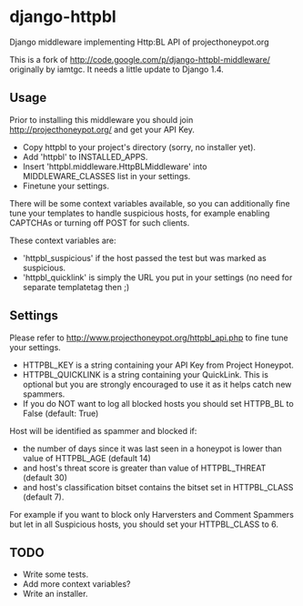 django-httpbl
=============

Django middleware implementing Http:BL API of projecthoneypot.org

This is a fork of http://code.google.com/p/django-httpbl-middleware/ originally by iamtgc. It needs a little update to Django 1.4.

Usage
-----

Prior to installing this middleware you should join http://projecthoneypot.org/ and get your API Key.

* Copy httpbl to your project's directory (sorry, no installer yet).
* Add 'httpbl' to INSTALLED_APPS.
* Insert 'httpbl.middleware.HttpBLMiddleware' into MIDDLEWARE_CLASSES list in your settings.
* Finetune your settings.

There will be some context variables available, so you can additionally fine tune your templates to handle suspicious hosts, for example enabling CAPTCHAs or turning off POST for such clients.

These context variables are:
* 'httpbl_suspicious' if the host passed the test but was marked as suspicious.
* 'httpbl_quicklink' is simply the URL you put in your settings (no need for separate templatetag then ;)

Settings
--------

Please refer to http://www.projecthoneypot.org/httpbl_api.php to fine tune your settings.

* HTTPBL_KEY is a string containing your API Key from Project Honeypot.
* HTTPBL_QUICKLINK is a string containing your QuickLink. This is optional but you are strongly encouraged to use it as it helps catch new spammers.
* If you do NOT want to log all blocked hosts you should set HTTPB_BL to False (default: True)

Host will be identified as spammer and blocked if:
* the number of days since it was last seen in a honeypot is lower than value of HTTPBL_AGE (default 14)
* and host's threat score is greater than value of HTTPBL_THREAT (default 30)
* and host's classification bitset contains the bitset set in HTTPBL_CLASS (default 7).

For example if you want to block only Harversters and Comment Spammers but let in all Suspicious hosts,
you should set your HTTPBL_CLASS to 6.

TODO
----

* Write some tests.
* Add more context variables?
* Write an installer.

